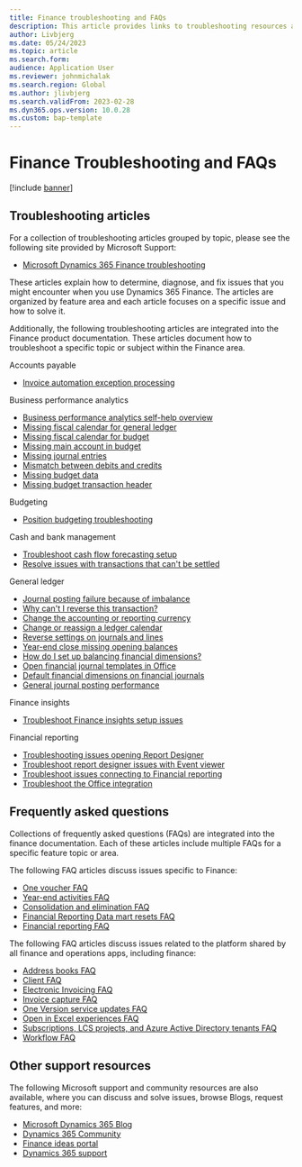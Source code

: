 ```yaml
---
title: Finance troubleshooting and FAQs
description: This article provides links to troubleshooting resources and frequently asked question articles for Dynamics 365 Finance
author: Livbjerg
ms.date: 05/24/2023
ms.topic: article
ms.search.form:
audience: Application User
ms.reviewer: johnmichalak
ms.search.region: Global
ms.author: jlivbjerg
ms.search.validFrom: 2023-02-28
ms.dyn365.ops.version: 10.0.28
ms.custom: bap-template
---
```


# Finance Troubleshooting and FAQs

[!include [banner](../includes/banner.md)]

## Troubleshooting articles

For a collection of troubleshooting articles grouped by topic, please see the following site provided by Microsoft Support:

- [Microsoft Dynamics 365 Finance troubleshooting](/troubleshoot/dynamics-365/finance/welcome-finance)

These articles explain how to determine, diagnose, and fix issues that you might encounter when you use Dynamics 365 Finance. The articles are organized by feature area and each article focuses on a specific issue and how to solve it.

Additionally, the following troubleshooting articles are integrated into the Finance product documentation. These articles document how to troubleshoot a specific topic or subject within the Finance area.

Accounts payable

- [Invoice automation exception processing](accounts-payable/vendor-invoice-automation.md#exception-processing)

Business performance analytics
 - [Business performance analytics self-help overview](business-performance-analytics/BPA-help-overview.md)
 - [Missing fiscal calendar for general ledger](business-performance-analytics/BPA-self-help-1.md)
 - [Missing fiscal calendar for budget](business-performance-analytics/BPA-self-help-2.md)
 - [Missing main account in budget](business-performance-analytics/BPA-self-help-3.md)
 - [Missing journal entries](business-performance-analytics/BPA-self-help-4.md)
 - [Mismatch between debits and credits](business-performance-analytics/BPA-self-help-5.md)
 - [Missing budget data](business-performance-analytics/BPA-self-help-6.md)
 - [Missing budget transaction header](business-performance-analytics/BPA-self-help-7.md)


Budgeting

- [Position budgeting troubleshooting](budgeting/position-budgeting-set-up-issues.md)

Cash and bank management

- [Troubleshoot cash flow forecasting setup](cash-bank-management/cash-flow-forecasting-tsg.md)
- [Resolve issues with transactions that can't be settled](cash-bank-management/settlement-overview.md#resolve-issues-with-transactions-that-cant-be-settled)

General ledger

- [Journal posting failure because of imbalance](general-ledger/posting-fail-imbalance.md)
- [Why can't I reverse this transaction?](general-ledger/cant-reverse-transctns.md)
- [Change the accounting or reporting currency](general-ledger/add-change-acctg-rprtg-crrncy.md)
- [Change or reassign a ledger calendar](general-ledger/change-mdfy-clndr-to-ledger.md)
- [Reverse settings on journals and lines](general-ledger/rvrs-settgs-on-jrnls-lines.md)
- [Year-end close missing opening balances](general-ledger/yec-mssng-open-blnces.md)
- [How do I set up balancing financial dimensions?](general-ledger/set-up-balance-dimensions.md)
- [Open financial journal templates in Office](general-ledger/open-fincl-jrnls-in-office.md)
- [Default financial dimensions on financial journals](general-ledger/dimension-default-values.md)
- [General journal posting performance](general-ledger/posting-performance.md)

Finance insights

- [Troubleshoot Finance insights setup issues](finance-insights/finance-insights-troubleshooting-faq.md)

Financial reporting

- [Troubleshooting issues opening Report Designer](general-ledger/financial-reporting-getting-started.md#troubleshooting-issues-opening-report-designer)
- [Troubleshoot report designer issues with Event viewer](general-ledger/financial-reporting-getting-started.md#troubleshoot-report-designer-issues-with-event-viewer)
- [Troubleshoot issues connecting to Financial reporting](general-ledger/financial-reporting-getting-started.md#troubleshoot-issues-connecting-to-financial-reporting)
- [Troubleshoot the Office integration](../fin-ops-core/dev-itpro/office-integration/office-integration-troubleshooting.md?context=/dynamics365/context/finance)

## Frequently asked questions

Collections of frequently asked questions (FAQs) are integrated into the finance documentation. Each of these articles include multiple FAQs for a specific feature topic or area.

The following FAQ articles discuss issues specific to Finance:

- [One voucher FAQ](general-ledger/one-voucher-faq.md)
- [Year-end activities FAQ](general-ledger/faq-year-end-activities.md)
- [Consolidation and elimination FAQ](budgeting/consolidation-elimination-overview.md)
- [Financial Reporting Data mart resets FAQ](../fin-ops-core/dev-itpro/analytics/when-to-reset-data-mart.md?context=/dynamics365/context/finance)
- [Financial reporting FAQ](general-ledger/financial-reporting-faq.md)

The following FAQ articles discuss issues related to the platform shared by all finance and operations apps, including finance:

- [Address books FAQ](../fin-ops-core/fin-ops/organization-administration/qa-address-books.md?toc=/dynamics365/supply-chain/toc.json)
- [Client FAQ](../fin-ops-core/fin-ops/get-started/client-faq.md?toc=/dynamics365/supply-chain/toc.json)
- [Electronic Invoicing FAQ](../finance/localizations/e-invoicing-faq.md?toc=/dynamics365/supply-chain/toc.json)
- [Invoice capture FAQ](../fin-ops-core/fin-ops/imp-lifecycle/go-live-faq.md?toc=/dynamics365/supply-chain/toc.json)
- [One Version service updates FAQ](../fin-ops-core/fin-ops/get-started/one-version.md?toc=/dynamics365/supply-chain/toc.json)
- [Open in Excel experiences FAQ](../fin-ops-core/dev-itpro/office-integration/office-integration-edit-excel.md?toc=/dynamics365/supply-chain/toc.json)
- [Subscriptions, LCS projects, and Azure Active Directory tenants FAQ](../fin-ops-core/fin-ops/get-started/subscription-overview.md?toc=/dynamics365/supply-chain/toc.json)
- [Workflow FAQ](../fin-ops-core/fin-ops/organization-administration/workflow-FAQ.md?toc=/dynamics365/supply-chain/toc.json)

## Other support resources

The following Microsoft support and community resources are also available, where you can discuss and solve issues, browse Blogs, request features, and more:

- [Microsoft Dynamics 365 Blog](https://cloudblogs.microsoft.com/dynamics365/?source=dynamicsaxscm)
- [Dynamics 365 Community](https://community.dynamics.com/)
- [Finance ideas portal](https://experience.dynamics.com/ideas/categories/?forum=16691718-61e2-e611-8101-5065f38b21f1&forumName=Dynamics%20365%20Finance)
- [Dynamics 365 support](https://dynamics-int.microsoft.com/support/)

